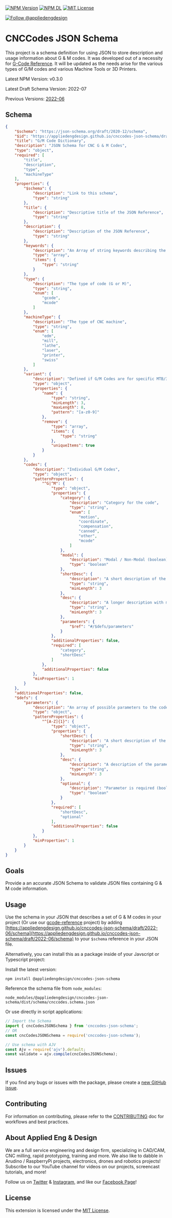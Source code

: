 [![NPM Version](https://badgen.net/npm/v/@appliedengdesign/cnccodes-json-schema)](https://www.npmjs.com/package/@appliedengdesign/cnccodes-json-schema) [![NPM DL](https://badgen.net/npm/dt/@appliedengdesign/cnccodes-json-schema)](https://www.npmjs.com/package/@appliedengdesign/cnccodes-json-schema) [![MIT License](https://badgen.net/badge/license/MIT)](https://opensource.org/licenses/MIT)

[![Follow @appliedengdesign](https://badgen.net/twitter/follow/appliedengdes)](https://twitter.com/appliedengdes)

# CNCCodes JSON Schema

This project is a schema definition for using JSON to store description and usage information about G & M codes. It was developed out of a necessity for [G-Code Reference](https://github.com/appliedengdesign/gcode-reference). It will be updated as the needs arise for the various types of G/M codes and various Machine Tools or 3D Printers.

Latest NPM Version: v0.3.0

Latest Draft Schema Version: 2022-07

Previous Versions: [2022-06](https://appliedengdesign.github.io/cnccodes-json-schema/draft/2022-06/schema)

## Schema

```json
{
    "$schema": "https://json-schema.org/draft/2020-12/schema",
    "$id": "https://appliedengdesign.github.io/cnccodes-json-schema/draft/2022-07/schema",
    "title": "G/M Code Dictionary",
    "description": "JSON Schema for CNC G & M Codes",
    "type": "object",
    "required": [
        "title",
        "description",
        "type",
        "machineType"
    ],
    "properties": {
        "$schema": {
            "description": "Link to this schema",
            "type": "string"
        },
        "title": {
            "description": "Descriptive title of the JSON Reference",
            "type": "string"
        },
        "description": {
            "description": "Description of the JSON Reference",
            "type": "string"
        },
        "keywords": {
            "description": "An Array of string keywords describing the JSON Reference (Optional)",
            "type": "array",
            "items": {
                "type": "string"
            }
        },
        "type": {
            "description": "The type of code (G or M)",
            "type": "string",
            "enum": [
                "gcode",
                "mcode"
            ]
        },
        "machineType": {
            "description": "The type of CNC machine",
            "type": "string",
            "enum": [
                "edm",
                "mill",
                "lathe",
                "laser",
                "printer",
                "swiss"
            ]
        },
        "variant": {
            "description": "Defined if G/M Codes are for specific MTB/3DP Variant. (Must be lower case, 3-8 characters)",
            "type": "object",
            "properties": {
                "name": {
                    "type": "string",
                    "minLength": 3,
                    "maxLength": 8,
                    "pattern": "[a-z0-9]"
                },
                "remove": {
                    "type": "array",
                    "items": {
                        "type": "string"
                    },
                    "uniqueItems": true
                }
            }
        },
        "codes": {
            "description": "Individual G/M Codes",
            "type": "object",
            "patternProperties": {
                "^G|^M": {
                    "type": "object",
                    "properties": {
                        "category": {
                            "description": "Category for the code",
                            "type": "string",
                            "enum": [
                                "motion",
                                "coordinate",
                                "compensation",
                                "canned",
                                "other",
                                "mcode"
                            ]
                        },
                        "modal": {
                            "description": "Modal / Non-Modal (boolean)",
                            "type": "boolean"
                        },
                        "shortDesc": {
                            "description": "A short description of the code",
                            "type": "string",
                            "minLength": 3
                        },
                        "desc": {
                            "description": "A longer description with markdown formatting",
                            "type": "string",
                            "minLength": 3
                        },
                        "parameters": {
                            "$ref": "#/$defs/parameters"
                        }
                    },
                    "additionalProperties": false,
                    "required": [
                        "category",
                        "shortDesc"
                    ]
                },
                "additionalProperties": false
            },
            "minProperties": 1
        }
    },
    "additionalProperties": false,
    "$defs": {
        "parameters": {
            "description": "An array of possible parameters to the code",
            "type": "object",
            "patternProperties": {
                "^[A-Z]{1}": {
                    "type": "object",
                    "properties": {
                        "shortDesc": {
                            "description": "A short description of the parameter",
                            "type": "string",
                            "minLength": 3
                        },
                        "desc": {
                            "description": "A description of the parameter",
                            "type": "string",
                            "minLength": 3
                        },
                        "optional": {
                            "description": "Parameter is required (boolean)",
                            "type": "boolean"
                        }
                    },
                    "required": [
                        "shortDesc",
                        "optional"
                    ],
                    "additionalProperties": false
                }
            },
            "minProperties": 1
        }
    }
}
```

## Goals

Provide a an accurate JSON Schema to validate JSON files containing G & M code information.

## Usage

Use the schema in your JSON that describes a set of G & M codes in your project (Or use our [gcode-reference](https://github.com/appliedengdesign/gcode-reference) project) by adding [https://appliedengdesign.github.io/cnccodes-json-schema/draft/2022-06/schema](https://appliedengdesign.github.io/cnccodes-json-schema/draft/2022-06/schema) to your `$schema` reference in your JSON file.

Alternatively, you can install this as a package inside of your Javscript or Typescript project:

Install the latest version:

`npm install @appliedengdesign/cnccodes-json-schema`

Reference the schema file from `node_modules`:

`node_modules/@appliedengdesign/cnccodes-json-schema/dist/schema/cnccodes.schema.json`

Or use directly in script applications:

```javascript
// Import the Schema
import { cncCodesJSONSchema } from 'cnccodes-json-schema';
// OR
const cncCodesJSONSchema = require('cnccodes-json-schema');

// Use schema with AJV
const Ajv = require('ajv').default;
const validate = ajv.compile(cncCodesJSONSchema);
```

## Issues

If you find any bugs or issues with the package, please create a [new GitHub issue](https://github.com/appliedengdesign/cnccodes-json-schema/issues).

## Contributing

For information on contributing, please refer to the [CONTRIBUTING](https://github.com/appliedengdesign/cnccodes-json-schema/blob/master/CONTRIBUTING.md) doc for workflows and best practices.

## About Applied Eng & Design

We are a full service engineering and design firm, specializing in CAD/CAM, CNC milling, rapid prototyping, training and more.  We also like to dabble in Arudino / RaspberryPi projects, electronics, drones and robotics projects! Subscribe to our YouTube channel for videos on our projects, screencast tutorials, and more!

Follow us on [Twitter](https://twitter.com/appliedengdes) & [Instagram](https://instagram.com/appliedengdes), and like our [Facebook Page](https://facebook.com/appliedengdesign)!

## License

This extension is licensed under the [MIT License](https://opensource.org/licenses/MIT).
